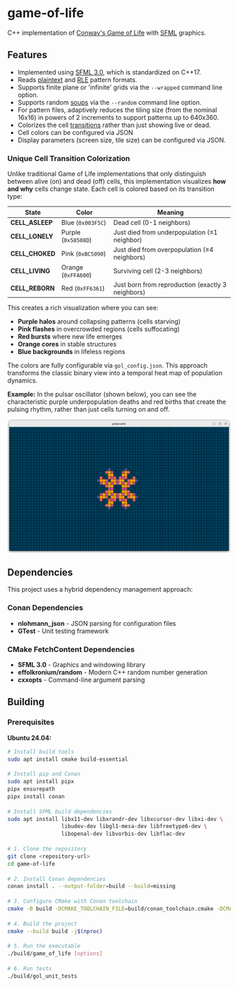 # game-of-life
C++ implementation of [Conway's Game of Life](https://conwaylife.com/wiki/Conway%27s_Game_of_Life) with [SFML](https://www.sfml-dev.org/index.php) graphics.

## Features

- Implemented using [SFML 3.0](https://github.com/SFML/SFML), which is standardized on C++17.
- Reads [plaintext](https://conwaylife.com/wiki/Plaintext) and [RLE](https://conwaylife.com/wiki/Run_Length_Encoded) pattern formats.
- Supports finite plane or 'infinite' grids via the `--wrapped` command line option.
- Supports random [soups](https://conwaylife.com/wiki/Soup#Soup_search) via the `--random` command line option.
- For pattern files, adaptively reduces the tiling size (from the nominal 16x16) in powers of 2 increments to support patterns up to 640x360.
- Colorizes the cell [transitions](https://en.wikipedia.org/wiki/Conway%27s_Game_of_Life) rather than just showing live or dead.
- Cell colors can be configured via JSON
- Display parameters (screen size, tile size) can be configured via JSON.

### Unique Cell Transition Colorization

Unlike traditional Game of Life implementations that only distinguish between alive (on) and dead (off) cells, this implementation visualizes **how and why** cells change state. Each cell is colored based on its transition type:

| State | Color | Meaning |
|-------|-------|---------|
| **CELL_ASLEEP** | Blue (`0x003F5C`) | Dead cell (0-1 neighbors) |
| **CELL_LONELY** | Purple (`0x58508D`) | Just died from underpopulation (≤1 neighbor) |
| **CELL_CHOKED** | Pink (`0xBC5090`) | Just died from overpopulation (≥4 neighbors) |
| **CELL_LIVING** | Orange (`0xFFA600`) | Surviving cell (2-3 neighbors) |
| **CELL_REBORN** | Red (`0xFF6361`) | Just born from reproduction (exactly 3 neighbors) |

This creates a rich visualization where you can see:
- **Purple halos** around collapsing patterns (cells starving)
- **Pink flashes** in overcrowded regions (cells suffocating)
- **Red bursts** where new life emerges
- **Orange cores** in stable structures
- **Blue backgrounds** in lifeless regions

The colors are fully configurable via `gol_config.json`. This approach transforms the classic binary view into a temporal heat map of population dynamics.

**Example:** In the pulsar oscillator (shown below), you can see the characteristic purple underpopulation deaths and red births that create the pulsing rhythm, rather than just cells turning on and off.

![Colorized Pulsar pattern](pulsar.png "Colorized pulsar")

## Dependencies

This project uses a hybrid dependency management approach:

### Conan Dependencies
- **nlohmann_json** - JSON parsing for configuration files
- **GTest** - Unit testing framework

### CMake FetchContent Dependencies
- **SFML 3.0** - Graphics and windowing library
- **effolkronium/random** - Modern C++ random number generation
- **cxxopts** - Command-line argument parsing

## Building

### Prerequisites

**Ubuntu 24.04:**
```bash
# Install build tools
sudo apt install cmake build-essential

# Install pip and Conan
sudo apt install pipx
pipx ensurepath
pipx install conan

# Install SFML build dependencies
sudo apt install libx11-dev libxrandr-dev libxcursor-dev libxi-dev \
                 libudev-dev libgl1-mesa-dev libfreetype6-dev \
                 libopenal-dev libvorbis-dev libflac-dev

# 1. Clone the repository
git clone <repository-url>
cd game-of-life

# 2. Install Conan dependencies
conan install . --output-folder=build --build=missing

# 3. Configure CMake with Conan toolchain
cmake -B build -DCMAKE_TOOLCHAIN_FILE=build/conan_toolchain.cmake -DCMAKE_BUILD_TYPE=Release

# 4. Build the project
cmake --build build -j$(nproc)

# 5. Run the executable
./build/game_of_life [options]

# 6. Run tests
./build/gol_unit_tests
